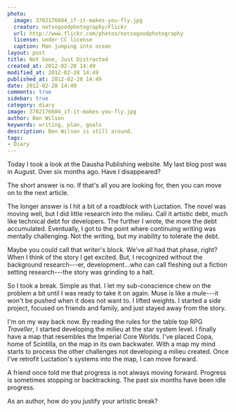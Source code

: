 ```yaml
---
photo:
  image: 3702176604_if-it-makes-you-fly.jpg
  creator: notsogoodphotography/Flickr
  url: http://www.flickr.com/photos/notsogoodphotography
  license: under CC license
  caption: Man jumping into ocean
layout: post
title: Not Gone, Just Distracted
created_at: 2012-02-28 14:49
modified_at: 2012-02-28 14:49
published_at: 2012-02-28 14:49
date: 2012-02-28 14:49
comments: true
sidebar: true
category: diary
image: 3702176604_if-it-makes-you-fly.jpg
author: Ben Wilson
keywords: writing, plan, goals
description: Ben Wilson is still around.
tags:
- Diary
---
```


Today I took a look at the Dausha Publishing website. My last blog post was in August. Over six months ago. Have I disappeared?
<!-- more -->

The short answer is no. If that's all you are looking for, then you can move on to the next article.

The longer answer is I hit a bit of a roadblock with Luctation. The novel was moving well, but I did little research into the milieu. Call it artistic debt, much like technical debt for developers. The further I wrote, the more the debt accumulated. Eventually, I got to the point where continuing writing was mentally challenging. Not the writing, but my inability to tolerate the debt.

Maybe you could call that writer's block. We've all had that phase, right? When I think of the story  I get excited. But, I recognized without the background research---er, development...who can call fleshing out a fiction setting research---the story was grinding to a halt.

So I took a break. Simple as that. I let my sub-conscience chew on the problem a bit until I was ready to take it on again. Muse is like a mule---it won't be pushed when it does not want to. I lifted weights. I started a side project, focused on friends and family, and just stayed away from the story.

I'm on my way back now. By reading the rules for the table top RPG *Traveller*, I started developing the milieu at the star system level. I finally have a map that resembles the Imperial Core Worlds. I've placed Copa, home of Scintilla, on the map in its own backwater. With a map my mind starts to process the other challenges not developing a milieu created. Once I've retrofit Luctation's systems into the map, I can move forward.

A friend once told me that progress is not always moving forward. Progress is sometimes stopping or backtracking. The past six months have been idle progress.

As an author, how do you justify your artistic break?
